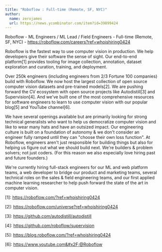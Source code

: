 ```yaml
---
title: "Roboflow : Full-time (Remote, SF, NYC)"
author:
  name: zerojames
  url: https://news.ycombinator.com/item?id=39899424
---
```

Roboflow - ML Engineers &#x2F; ML Lead &#x2F; Field Engineers - Full-time (Remote, SF, NYC) - <a href="https:&#x2F;&#x2F;roboflow.com&#x2F;careers?ref=whoishiring0424">https:&#x2F;&#x2F;roboflow.com&#x2F;careers?ref=whoishiring0424</a>

Roboflow is the fastest way to use computer vision in production. We help developers give their software the sense of sight. Our end-to-end platform[1] provides tooling for image collection, annotation, dataset exploration and curation, training, and deployment.

Over 250k engineers (including engineers from 2&#x2F;3 Fortune 100 companies) build with Roboflow. We now host the largest collection of open source computer vision datasets and pre-trained models[2]. We are pushing forward the CV ecosystem with open source projects like Autodistill[3] and Supervision[4]. And we&#x27;ve built one of the most comprehensive resources for software engineers to learn to use computer vision with our popular blog[5] and YouTube channel[6].

We have several openings available but are primarily looking for strong technical generalists who want to help us democratize computer vision and like to wear many hats and have an outsized impact. Our engineering culture is built on a foundation of autonomy &amp; we don&#x27;t consider an engineer fully ramped until they can &quot;choose their own loss function&quot;. At Roboflow, engineers aren&#x27;t just responsible for building things but also for helping us figure out what we should build next. We&#x27;re builders &amp; problem solvers; not just coders. (For this reason we also especially love hiring past and future founders.)

We&#x27;re currently hiring full-stack engineers for our ML and web platform teams, a web developer to bridge our product and marketing teams, several technical roles on the sales &amp; field engineering teams, and our first applied machine learning researcher to help push forward the state of the art in computer vision.

[1]: <a href="https:&#x2F;&#x2F;roboflow.com&#x2F;?ref=whoishiring0424">https:&#x2F;&#x2F;roboflow.com&#x2F;?ref=whoishiring0424</a>

[2]: <a href="https:&#x2F;&#x2F;roboflow.com&#x2F;universe?ref=whoishiring0424">https:&#x2F;&#x2F;roboflow.com&#x2F;universe?ref=whoishiring0424</a>

[3]: <a href="https:&#x2F;&#x2F;github.com&#x2F;autodistill&#x2F;autodistill">https:&#x2F;&#x2F;github.com&#x2F;autodistill&#x2F;autodistill</a>

[4]: <a href="https:&#x2F;&#x2F;github.com&#x2F;roboflow&#x2F;supervision">https:&#x2F;&#x2F;github.com&#x2F;roboflow&#x2F;supervision</a>

[5]: <a href="https:&#x2F;&#x2F;blog.roboflow.com&#x2F;?ref=whoishiring0424">https:&#x2F;&#x2F;blog.roboflow.com&#x2F;?ref=whoishiring0424</a>

[6]: <a href="https:&#x2F;&#x2F;www.youtube.com&#x2F;@Roboflow" rel="nofollow">https:&#x2F;&#x2F;www.youtube.com&#x2F;@Roboflow</a>
